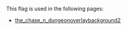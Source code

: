 This flag is used in the following pages:
 - [the_chase_n_dungeonoverlaybackground2](../events/the_chase_n_dungeonoverlaybackground2.md)
